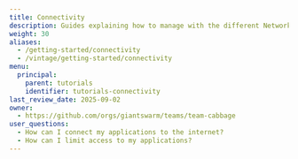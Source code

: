 ```yaml
---
title: Connectivity
description: Guides explaining how to manage with the different Networking features available in the platform.
weight: 30
aliases:
  - /getting-started/connectivity
  - /vintage/getting-started/connectivity
menu:
  principal:
    parent: tutorials
    identifier: tutorials-connectivity
last_review_date: 2025-09-02
owner:
  - https://github.com/orgs/giantswarm/teams/team-cabbage
user_questions:
  - How can I connect my applications to the internet?
  - How can I limit access to my applications?
---
```

